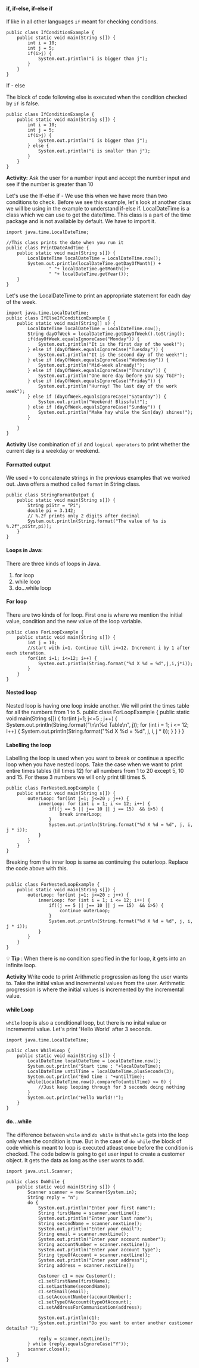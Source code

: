 #### if, if-else, if-else if

If like in all other languages `if` meant for checking conditions. 

```
public class IfConditionExample {
    public static void main(String s[]) {
        int i = 10;
        int j = 5;
        if(i>j) {
            System.out.println("i is bigger than j");
        } 
    }
}

```

If - else 

The block of code following else is executed when the condition checked by `if` is false.

```
public class IfConditionExample {
    public static void main(String s[]) {
        int i = 10;
        int j = 5;
        if(i>j) {
            System.out.println("i is bigger than j");
        } else {
            System.out.println("i is smaller than j");
        }
    }
}

```
**Activity:** Ask the user for a number input and accept the number input and see if the number is greater than 10

Let's use the 
If-else if - We use this when we have more than two conditions to check. Before we see this example, let's look at another class we will be using in the example to understand if-else if. LocalDateTime is a class which we can use to get the date/time. This class is a part of the time package and is not available by default. We have to import it. 

```
import java.time.LocalDateTime;

//This class prints the date when you run it
public class PrintDateAndTime {
    public static void main(String s[]) {
        LocalDateTime localDateTime = LocalDateTime.now();
        System.out.println(localDateTime.getDayOfMonth() +
                " "+ localDateTime.getMonth()+
                " "+ localDateTime.getYear());
    }
}
```

Let's use the LocalDateTime to print an appropriate statement for eadh day of the week.

```
import java.time.LocalDateTime;
public class IfElseIfConditionExample {
    public static void main(String[] s) {
        LocalDateTime localDateTime = LocalDateTime.now();
        String dayOfWeek = localDateTime.getDayOfWeek().toString();
        if(dayOfWeek.equalsIgnoreCase("Monday")) {
            System.out.println("It is the first day of the week!");
        } else if (dayOfWeek.equalsIgnoreCase("Tuesday")) {
            System.out.println("It is the second day of the week!");
        } else if (dayOfWeek.equalsIgnoreCase("Wednesday")) {
            System.out.println("Mid-week already!");
        } else if (dayOfWeek.equalsIgnoreCase("Thursday")) {
            System.out.println("One more day before you say TGIF");
        } else if (dayOfWeek.equalsIgnoreCase("Friday")) {
            System.out.println("Hurray! The last day of the work week");
        } else if (dayOfWeek.equalsIgnoreCase("Saturday")) {
            System.out.println("Weekend! Blissful!");
        } else if (dayOfWeek.equalsIgnoreCase("Sunday")) {
            System.out.println("Make hay while the Sun(day) shines!");
        }

    }
}

```
**Activity** Use combination of `if` and `logical operators` to print whether the current day is a weekday or weekend. 

#### Formatted output
We used `+` to concatenate strings in the previous examples that we worked out. Java offers a method called `format` in String class.

```
public class StringFormatOutput {
    public static void main(String s[]) {
        String piStr = "Pi";
        double pi = 3.142;
        // %.2f prints only 2 digits after decimal
        System.out.println(String.format("The value of %s is %.2f",piStr,pi));
    }
}

```

#### Loops in Java:
There are three kinds of loops in Java.

1. for loop
2. while loop
3. do...while loop

#### For loop
There are two kinds of for loop. First one is where we mention the initial value, condition and the new value of the loop variable.

```
public class ForLoopExample {
    public static void main(String s[]) {
        int j = 10;
        //start with i=1. Continue till i<=12. Increment i by 1 after each iteration.
        for(int i=1; i<=12; i++) {
            System.out.println(String.format("%d X %d = %d",j,i,j*i));
        }
    }
}
```

#### Nested loop
Nested loop is having one loop inside another. We will print the times table for all the numbers from 1 to 5.
public class ForLoopExample {
    public static void main(String s[]) {
        for(int j=1; j<=5 ; j++) {
            System.out.println(String.format("\n\n%d Table\n", j));
            for (int i = 1; i <= 12; i++) {
                System.out.println(String.format("%d X %d = %d", j, i, j * i));
            }
        }
    }
}

#### Labelling the loop
Labelling the loop is used when you want to break or continue a specific loop when you have nested loops. Take the case when we want to print entire times tables (till times 12) for all numbers from 1 to 20 except 5, 10 and 15. For these 3 numbers we will only print till times 5.

```
public class ForNestedLoopExample {
    public static void main(String s[]) {
        outerLoop: for(int j=1; j<=20 ; j++) {
            innerLoop: for (int i = 1; i <= 12; i++) {
                if((j == 5 || j== 10 || j == 15)  && i>5) {
                    break innerLoop;
                }
                System.out.println(String.format("%d X %d = %d", j, i, j * i));
            }
        }
    }
}

```

Breaking from the inner loop is same as continuing the outerloop. Replace the code above with this.

```

public class ForNestedLoopExample {
    public static void main(String s[]) {
        outerLoop: for(int j=1; j<=20 ; j++) {
            innerLoop: for (int i = 1; i <= 12; i++) {
                if((j == 5 || j== 10 || j == 15)  && i>5) {
                    continue outerLoop;
                }
                System.out.println(String.format("%d X %d = %d", j, i, j * i));
            }
        }
    }
}

```
:bulb: **Tip** :  When there is no condition specified in the for loop, it gets into an infinite loop. 

**Activity** Write code to print Arithmetic progression as long the user wants to. Take the initial value and incremental values from the user. Arithmetic progression is where the initial values is incremented by the incremental value.

#### while Loop
`while` loop is also a conditional loop, but there is no inital value or incremental value. Let's print 'Hello World' after 3 seconds. 

```
import java.time.LocalDateTime;

public class WhileLoop {
    public static void main(String s[]) {
        LocalDateTime localDateTime = LocalDateTime.now();
        System.out.println("Start time : "+localDateTime);
        LocalDateTime untilTime = localDateTime.plusSeconds(3);
        System.out.println("End time : "+untilTime);
        while(LocalDateTime.now().compareTo(untilTime) <= 0) {
            //Just keep looping through for 3 seconds doing nothing
        }
        System.out.println("Hello World!!");
    }
}

```
#### do...while
The difference between `while` and `do while` is that `while` gets into the loop only when the condition is true. But in the case of `do while` the block of code which is meant to loop is executed atleast once before the condition is checked. The code below is going to get user input to create a customer object. It gets the data as long as the user wants to add. 

```
import java.util.Scanner;

public class DoWhile {
    public static void main(String s[]) {
        Scanner scanner = new Scanner(System.in);
        String reply = "n";
        do {
            System.out.println("Enter your first name");
            String firstName = scanner.nextLine();
            System.out.println("Enter your last name");
            String secondName = scanner.nextLine();
            System.out.println("Enter your email");
            String email = scanner.nextLine();
            System.out.println("Enter your account number");
            String accountNumber = scanner.nextLine();
            System.out.println("Enter your account type");
            String typeOfAccount = scanner.nextLine();
            System.out.println("Enter your address");
            String address = scanner.nextLine();

            Customer c1 = new Customer();
            c1.setFirstName(firstName);
            c1.setLastName(secondName);
            c1.setEmail(email);
            c1.setAccountNumber(accountNumber);
            c1.setTypeOfAccount(typeOfAccount);
            c1.setAddressForCommunication(address);

            System.out.println(c1);
            System.out.println("Do you want to enter another custiomer details? ");

            reply = scanner.nextLine();
        } while (reply.equalsIgnoreCase("Y"));
        scanner.close();
    }
}

```



